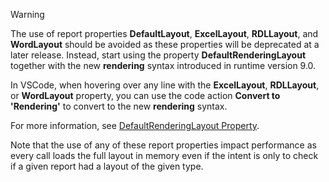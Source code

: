 > [!WARNING] 
> The use of report properties **DefaultLayout**, **ExcelLayout**, **RDLLayout**, and **WordLayout** should be avoided as these properties will be deprecated at a later release. Instead, start using the property **DefaultRenderingLayout** together with the new **rendering** syntax introduced in runtime version 9.0. 
> 
> In VSCode, when hovering over any line with the **ExcelLayout**, **RDLLayout**, or **WordLayout** property, you can use the code action **Convert to 'Rendering'** to convert to the new **rendering** syntax. 
>
> For more information, see [DefaultRenderingLayout Property](../properties/devenv-defaultrenderinglayout-property.md).
>
> Note that the use of any of these report properties impact performance as every call loads the full layout in memory even if the intent is only to check if a given report had a layout of the given type. 